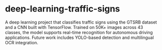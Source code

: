 # deep-learning-traffic-signs
A deep learning project that classifies traffic signs using the GTSRB dataset and a CNN built with TensorFlow. Trained on 50K+ images across 43 classes, the model supports real-time recognition for autonomous driving applications. Future work includes YOLO-based detection and multilingual OCR integration.
